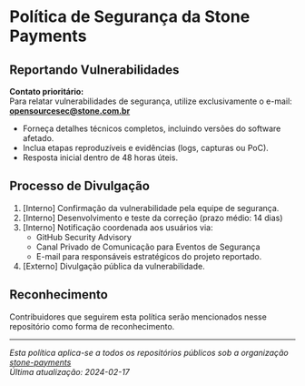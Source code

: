 # Política de Segurança da Stone Payments

## Reportando Vulnerabilidades

**Contato prioritário:**  
Para relatar vulnerabilidades de segurança, utilize exclusivamente o e-mail:  
**opensourcesec@stone.com.br**  

- Forneça detalhes técnicos completos, incluindo versões do software afetado.
- Inclua etapas reproduzíveis e evidências (logs, capturas ou PoC).
- Resposta inicial dentro de 48 horas úteis.

## Processo de Divulgação

1. [Interno] Confirmação da vulnerabilidade pela equipe de segurança.
2. [Interno] Desenvolvimento e teste da correção (prazo médio: 14 dias)
3. [Interno] Notificação coordenada aos usuários via:
   - GitHub Security Advisory
   - Canal Privado de Comunicação para Eventos de Segurança
   - E-mail para responsáveis estratégicos do projeto reportado.
4. [Externo] Divulgação pública da vulnerabilidade.

## Reconhecimento

Contribuidores que seguirem esta política serão mencionados nesse repositório como forma de reconhecimento.

---

*Esta política aplica-se a todos os repositórios públicos sob a organização [stone-payments](https://github.com/stone-payments)*  
*Última atualização: 2024-02-17*
